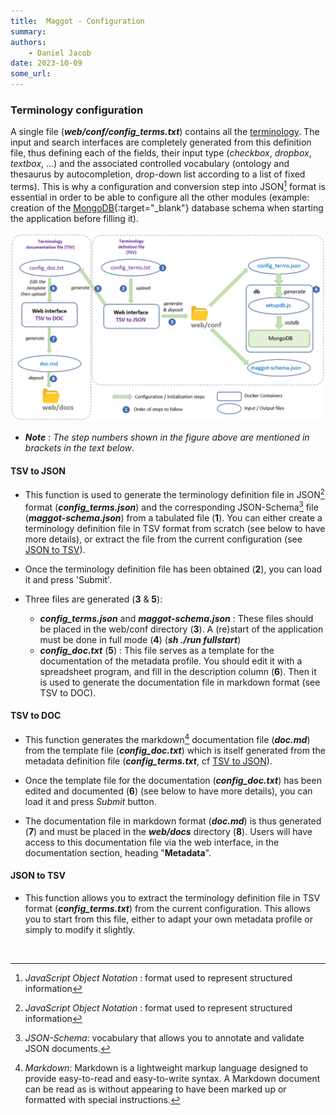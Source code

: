 ```yaml
---
title:  Maggot - Configuration
summary: 
authors:
    - Daniel Jacob
date: 2023-10-09
some_url:
---
```


<style>.md-typeset h1 {display: none;} .md-nav__item {font-size: medium}</style>

### Terminology configuration

A single file (***web/conf/config_terms.txt***) contains all the [terminology](../definitions/terminology). The input and search interfaces are completely generated from this definition file, thus defining each of the fields, their input type (*checkbox*, *dropbox*, *textbox*, ...) and the associated controlled vocabulary (ontology and thesaurus by autocompletion, drop-down list according to a list of fixed terms). This is why a configuration and conversion step into JSON[^1] format is essential in order to be able to configure all the other modules (example: creation of the [MongoDB][1]{:target="_blank"} database schema when starting the application before filling it).

<center>
<a href="../images/config.png" data-lightbox="fig0"><img src="../images/config.png" width="800px"></a>
</center>

* **_Note_** : _The step numbers shown in the figure above are mentioned in brackets in the text below_.


#### TSV to JSON

* This function is used to generate the terminology definition file in JSON[^1] format (**_config_terms.json_**) and the corresponding JSON-Schema[^2] file (**_maggot-schema.json_**) from a tabulated file (**1**). You can either create a terminology definition file in TSV format from scratch (see below to have more details), or extract the file from the current configuration (see [JSON to TSV](#json-to-tsv)).

* Once the terminology definition file has been obtained (**2**), you can load it and press 'Submit'.

* Three files are generated (**3** & **5**):
   * **_config_terms.json_** and **_maggot-schema.json_** : These files should be placed in the web/conf directory (**3**). A (re)start of the application must be done in full mode (**4**) (**_sh ./run fullstart_**)
   * **_config_doc.txt_** (**5**) : This file serves as a template for the documentation of the metadata profile. You should edit it with a spreadsheet program, and fill in the description column (**6**). Then it is used to generate the documentation file in markdown format (see TSV to DOC).


#### TSV to DOC

* This function generates the markdown[^4] documentation file (**_doc.md_**) from the template file (**_config_doc.txt_**) which is itself generated from the metadata definition file (**_config_terms.txt_**, cf [TSV to JSON](#tsv-to-json)).

* Once the template file for the documentation (**_config_doc.txt_**) has been edited and documented (**6**) (see below to have more details), you can load it and press _Submit_ button.

* The documentation file in markdown format (**_doc.md_**) is thus generated (**7**) and must be placed in the **_web/docs_** directory (**8**). Users will have access to this documentation file via the web interface, in the documentation section, heading "**Metadata**".



#### JSON to TSV

* This function allows you to extract the terminology definition file in TSV format (**_config_terms.txt_**) from the current configuration. This allows you to start from this file, either to adapt your own metadata profile or simply to modify it slightly.

<br>

[^1]: *JavaScript Object Notation* : format used to represent structured information
[^2]: *JSON-Schema*: vocabulary that allows you to annotate and validate JSON documents.
[^3]: *TSV*: open text format representing tabular data as "tab-separated values". Each row corresponds to a table row and the cells in a row are separated by a tab.
[^4]: *Markdown*: Markdown is a lightweight markup language designed to provide easy-to-read and easy-to-write syntax. A Markdown document can be read as is without appearing to have been marked up or formatted with special instructions.

[1]: https://www.mongodb.com/basics